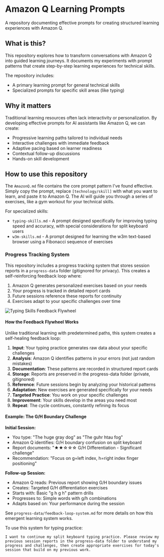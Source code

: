# Amazon Q Learning Prompts

A repository documenting effective prompts for creating structured learning experiences with Amazon Q.

## What is this?

This repository explores how to transform conversations with Amazon Q into guided learning journeys. It documents my experiments with prompt patterns that create step-by-step learning experiences for technical skills.

The repository includes:
- A primary learning prompt for general technical skills
- Specialized prompts for specific skill areas (like typing)

## Why it matters

Traditional learning resources often lack interactivity or personalization. By developing effective prompts for AI assistants like Amazon Q, we can create:

- Progressive learning paths tailored to individual needs
- Interactive challenges with immediate feedback
- Adaptive pacing based on learner readiness
- Contextual follow-up discussions
- Hands-on skill development

## How to use this repository

The `AmazonQ.md` file contains the core prompt pattern I've found effective. Simply copy the prompt, replace `[technology/skill]` with what you want to learn, and paste it to Amazon Q. The AI will guide you through a series of exercises, like a gym workout for your technical skills.

For specialized skills:
- `typing-skills.md` - A prompt designed specifically for improving typing speed and accuracy, with special considerations for split keyboard users
- `w3m-skills.md` - A prompt designed for learning the w3m text-based browser using a Fibonacci sequence of exercises

### Progress Tracking System

This repository includes a progress tracking system that stores session reports in a `progress-data` folder (gitignored for privacy). This creates a self-reinforcing feedback loop where:

1. Amazon Q generates personalized exercises based on your needs
2. Your progress is tracked in detailed report cards
3. Future sessions reference these reports for continuity
4. Exercises adapt to your specific challenges over time

![Typing Skills Feedback Flywheel](https://mermaid.ink/img/pako:eNp1kk1PwzAMhv9KlBOIbdI-tK5FOyFx4MKBwyTEIZi4W6Q2VZJuIMR_x2m7wgYcIvt9_Np2jrBUBcIYC_XkjVN6Ib1Zy6VxVs-lrxfKlnCvVQXPYFRZwdxYWDtb-gAXUFm3hHtTrSBXBVRGO1AzuDFmDTfGPsGDqWDhVAXWlGBnYGwJtbJQmgKMW0GmHHjnwdkKZtIvYWFsBcYFOIc_Tn_gKfzZOLiSvgRry_DvHLzRJZhwYwZzZ9wKjPQBrHNVOPkfuJC-BGtWIXgGM-lWYJ0Pr2cwl34BtbJh4Azmxq3BuTqAM5hJt4HaVME5g7mxa3DWBzCDmfQbqI3dQGlcHc4ZzKV_htqtobJ1gDOYS_8CtfEvUBkXwBnMpX-F2r1CZeoAZzCX_g1q9waVrQM4g4X071C7d6hcHeAM5tLXULsaKlsHOIOF9B9Qu4_wDsLnBGO8tVbWxRfGu6TrRnHcT9I4jdOkl_STXjpIh2nXHSS9tJf2O0nUTYfpIEuSKMu6nf9RdJwkadxJu1GWZv1OJ-5m6TDrJVmaxXHU_QYSw9Wd?type=png)

#### How the Feedback Flywheel Works

Unlike traditional learning with predetermined paths, this system creates a self-healing feedback loop:

1. **Input**: Your typing practice generates raw data about your specific challenges
2. **Analysis**: Amazon Q identifies patterns in your errors (not just random mistakes)
3. **Documentation**: These patterns are recorded in structured report cards
4. **Storage**: Reports are preserved in the progress-data folder (private, gitignored)
5. **Reference**: Future sessions begin by analyzing your historical patterns
6. **Adaptation**: New exercises are generated specifically for your needs
7. **Targeted Practice**: You work on your specific challenges
8. **Improvement**: Your skills develop in the areas you need most
9. **Repeat**: The cycle continues, constantly refining its focus

#### Example: The G/H Boundary Challenge

**Initial Session:**
- You type: "The huge gray dog" as "The guhr htau fog"
- Amazon Q identifies: G/H boundary confusion on split keyboard
- Report documents: "★★☆☆☆ G/H Differentiation - Significant challenge"
- Recommendation: "Focus on g=left index, h=right index finger positioning"

**Follow-up Session:**
- Amazon Q reads: Previous report showing G/H boundary issues
- Creates: Targeted G/H differentiation exercises
- Starts with: Basic "g h g h" pattern drills
- Progresses to: Simple words with g/h combinations
- Adapts based on: Your performance during the session

See `progress-data/feedback-loop-system.md` for more details on how this emergent learning system works.

To use this system for typing practice:
```
I want to continue my split keyboard typing practice. Please review my previous session reports in the progress-data folder to understand my progress and challenges, then create appropriate exercises for today's session that build on my previous work.
```
